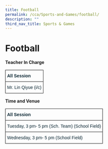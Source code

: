 ```yaml
---
title: Football
permalink: /cca/Sports-and-Games/football/
description: ""
third_nav_title: Sports & Games
---
```

# Football 
**Teacher In Charge**

<style type="text/css">
.tg  {border-collapse:collapse;border-spacing:0;}
.tg td{border-color:black;border-style:solid;border-width:1px;font-family:Arial, sans-serif;font-size:14px;
  overflow:hidden;padding:10px 5px;word-break:normal;}
.tg th{border-color:black;border-style:solid;border-width:1px;font-family:Arial, sans-serif;font-size:14px;
  font-weight:normal;overflow:hidden;padding:10px 5px;word-break:normal;}
.tg .tg-s5dh{color:#0C2733;text-align:left;vertical-align:middle}
.tg .tg-z01w{color:#0C2733;font-weight:bold;text-align:left;vertical-align:top}
</style>
<table class="tg">
<thead>
  <tr>
    <th class="tg-z01w">All Session</th>
  </tr>
</thead>
<tbody>
  <tr>
    <td class="tg-s5dh">Mr. Lin Qiyue (i/c)<br></td>
  </tr>

</tbody>
</table>

**Time and Venue**
<style type="text/css">
.tg  {border-collapse:collapse;border-spacing:0;}
.tg td{border-color:black;border-style:solid;border-width:1px;font-family:Arial, sans-serif;font-size:14px;
  overflow:hidden;padding:10px 5px;word-break:normal;}
.tg th{border-color:black;border-style:solid;border-width:1px;font-family:Arial, sans-serif;font-size:14px;
  font-weight:normal;overflow:hidden;padding:10px 5px;word-break:normal;}
.tg .tg-s5dh{color:#0C2733;text-align:left;vertical-align:middle}
.tg .tg-z01w{color:#0C2733;font-weight:bold;text-align:left;vertical-align:top}
</style>
<table class="tg">
<thead>
  <tr>
    <th class="tg-z01w">All Session</th>
  </tr>
</thead>
<tbody>
  <tr>
    <td class="tg-s5dh">Tuesday, 3 pm- 5 pm (Sch. Team) (School Field)<br></td>
  </tr>
  <tr>
    <td class="tg-s5dh">Wednesday, 3 pm- 5 pm (School Field)</td>
  </tr>
</tbody>
</table>